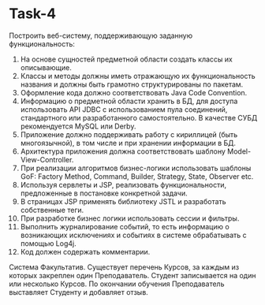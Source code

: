 # Task-4

Построить веб-систему, поддерживающую заданную функциональность:
1. На основе сущностей предметной области создать классы их описывающие.
2. Классы и методы должны иметь отражающую их функциональность названия и
должны быть грамотно структурированы по пакетам.
3. Оформление кода должно соответствовать Java Code Convention.
4. Информацию о предметной области хранить в БД, для доступа использовать API
JDBC с использованием пула соединений, стандартного или разработанного
самостоятельно. В качестве СУБД рекомендуется MySQL или Derby.
5. Приложение должно поддерживать работу с кириллицей (быть многоязычной), в том
числе и при хранении информации в БД.
6. Архитектура приложения должна соответствовать шаблону Model-View-Controller.
7. При реализации алгоритмов бизнес-логики использовать шаблоны GoF: Factory
Method, Command, Builder, Strategy, State, Observer etc.
8. Используя сервлеты и JSP, реализовать функциональности, предложенные в
постановке конкретной задачи.
9. В страницах JSP применять библиотеку JSTL и разработать собственные теги.
10. При разработке бизнес логики использовать сессии и фильтры.
11. Выполнить журналирование событий, то есть информацию о возникающих
исключениях и событиях в системе обрабатывать с помощью Log4j.
12. Код должен содержать комментарии.

  Система Факультатив. Существует перечень Курсов, за каждым из которых
закреплен один Преподаватель. Студент записывается на один или несколько
Курсов. По окончании обучения Преподаватель выставляет Студенту и добавляет
отзыв.

